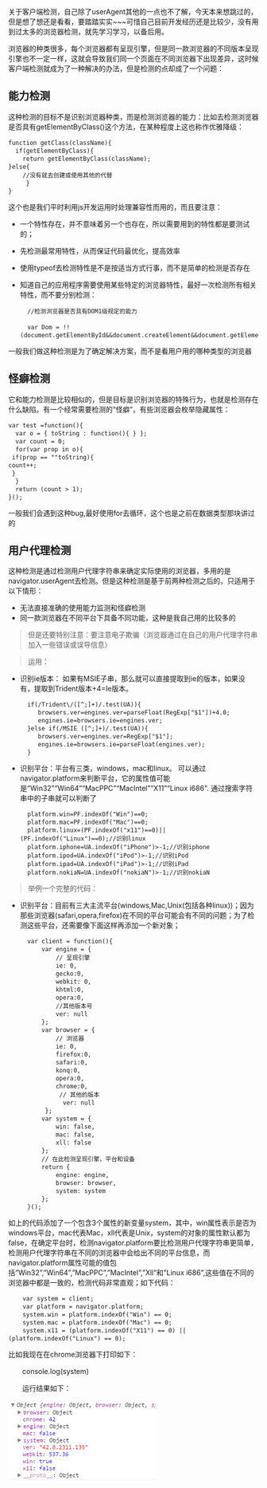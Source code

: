 关于客户端检测，自己除了userAgent其他的一点也不了解，今天本来想跳过的，但是想了想还是看看，要踏踏实实~~~可惜自己目前开发经历还是比较少，没有用到过太多的浏览器检测，就先学习学习，以备后用。

浏览器的种类很多，每个浏览器都有呈现引擎，但是同一款浏览器的不同版本呈现引擎也不一定一样，这就会导致我们同一个页面在不同浏览器下出现差异，这时候客户端检测就成为了一种解决的办法，但是检测的点却成了一个问题：

## 能力检测 ##
这种检测的目标不是识别浏览器种类，而是检测浏览器的能力：比如去检测浏览器是否具有getElementByClass()这个方法，在某种程度上这也称作优雅降级：

    function getClass(className){
      if(getElementByClass){
        return getElementByClass(className);
    }else{
        //没有就去创建或使用其他的代替
         }
    }
这个也是我们平时利用js开发运用时处理兼容性而用的，而且要注意：

- 一个特性存在，并不意味着另一个也存在，所以需要用到的特性都是要测试的；
- 先检测最常用特性，从而保证代码最优化，提高效率
- 使用typeof去检测特性是不是按适当方式行事，而不是简单的检测是否存在
- 知道自己的应用程序需要使用某些特定的浏览器特性，最好一次检测所有相关特性，而不要分别检测：

        //检测浏览器是否具有DOM1级规定的能力

        var Dom = !!(document.getElementById&&document.createElement&&document.getElementsByTagName);`
一般我们做这种检测是为了确定解决方案，而不是看用户用的哪种类型的浏览器
## 怪癖检测 ##
它和能力检测是比较相似的，但是目标是识别浏览器的特殊行为，也就是检测存在什么缺陷。有一个经常需要检测的“怪癖”，有些浏览器会枚举隐藏属性：

    var test =function(){
      var o = { toString : function(){ } };
      var count = 0;
      for(var prop in o){
     if(prop == ""toString){
    count++;
     }
      }
      return (count > 1);
    }();
一般我们会遇到这种bug,最好使用for去循环，这个也是之前在数据类型那块讲过的
## 用户代理检测 ##
这种检测是通过检测用户代理字符串来确定实际使用的浏览器，多用的是navigator.userAgent去检测。但是这种检测是基于前两种检测之后的，只适用于以下情形：

- 无法直接准确的使用能力监测和怪癖检测
- 同一款浏览器在不同平台下具备不同功能，这种是我自己用的比较多的


> 但是还要特别注意：要注意电子欺骗（浏览器通过在自己的用户代理字符串加入一些错误或误导信息）

> 运用：


- 识别ie版本：
   如果有MSIE子串，那么就可以直接提取到ie的版本，如果没有，提取到Trident版本+4=Ie版本。

	    if(/Trident\/([^;]+)/.test(UA)){
	       browsers.ver=engines.ver=parseFloat(RegExp["$1"])+4.0;
	       engines.ie=browsers.ie=engines.ver; 
	    }else if(/MSIE ([^;]+)/.test(UA)){
	       browsers.ver=engines.ver=RegExp["$1"];
	       engines.ie=browsers.ie=parseFloat(engines.ver);
	    }

- 识别平台：平台有三类，windows，mac和linux。
可以通过navigator.platform来判断平台，它的属性值可能是“Win32”“Win64”“MacPPC”“MacIntel”“X11”“Linux i686".
通过搜索字符串中的子串就可以判断了

	    platform.win=PF.indexOf("Win")==0;
	    platform.mac=PF.indexOf("Mac")==0;
	    platform.linux=(PF.indexOf("x11")==0)||(PF.indexOf("Linux")==0);//识别linux
	    platform.iphone=UA.indexOf("iPhone")>-1;//识别iphone
	    platform.ipod=UA.indexOf("iPod")>-1;//识别iPod
	    platform.ipad=UA.indexOf("iPad")>-1;//识别iPad
	    platform.nokiaN=UA.indexOf("nokiaN")>-1;//识别nokiaN

> 举例一个完整的代码：

- 识别平台：目前有三大主流平台(windows,Mac,Unix(包括各种linux))；因为那些浏览器(safari,opera,firefox)在不同的平台可能会有不同的问题；为了检测这些平台，还需要像下面这样再添加一个新对象；

		var client = function(){
		    var engine = {
		        // 呈现引擎
		        ie: 0,
		        gecko:0,
		        webkit: 0,
		        khtml:0,
		        opera:0,
		        //其他版本号
		        ver: null
		    };
		    var browser = {
		        // 浏览器
		        ie: 0,
		        firefox:0,
		        safari:0,
		        konq:0,
		        opera:0,
		        chrome:0,
		         // 其他的版本
		          ver: null
		     };
		    var system = {
		        win: false,
		        mac: false,
		        xll: false
		    };
		    // 在此检测呈现引擎，平台和设备
		    return {
		        engine: engine,
		        browser: browser,
		        system: system
		    };
		}();
如上的代码添加了一个包含3个属性的新变量system，其中，win属性表示是否为windows平台，mac代表Mac，xll代表是Unix，system的对象的属性默认都为false，在确定平台时，检测navigator.platform要比检测用户代理字符串更简单，检测用户代理字符串在不同的浏览器中会给出不同的平台信息，而navigator.platform属性可能的值包括”Win32”,”Win64”,”MacPPC”,”MacIntel”,”Xll”和”Linux i686”,这些值在不同的浏览器中都是一致的，检测代码非常直观；如下代码：

		var system = client;
		var platform = navigator.platform;
		system.win = platform.indexOf("Win") == 0;
		system.mac = platform.indexOf("Mac") == 0;
		system.x11 = (platform.indexOf("X11") == 0) || (platform.indexOf("Linux") == 0);
比如我现在在chrome浏览器下打印如下：

　　console.log(system)

　　运行结果如下：

![](https://raw.githubusercontent.com/Anjing1993/mypassages/master/images/jiance.PNG)

